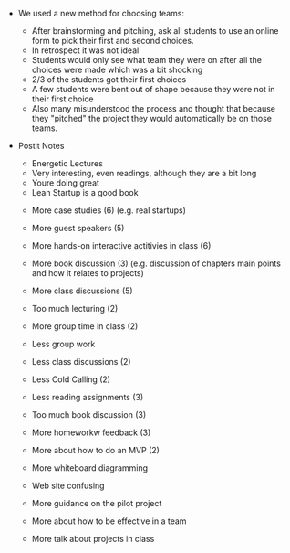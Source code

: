 * We used a new method for choosing teams:
  * After brainstorming and pitching, ask all students to use an online form to pick their first and second choices.
  * In retrospect it was not ideal
  * Students would only see what team they were on after all the choices were made which was a bit shocking
  * 2/3 of the students got their first choices
  * A few students were bent out of shape because they were not in their first choice
  * Also many misunderstood the process and thought that because they "pitched" the project they would automatically be on those teams.
* Postit Notes

    + Energetic Lectures
    + Very interesting, even readings, although they are a bit long
    + Youre doing great
    + Lean Startup is a good book

    - More case studies (6) (e.g. real startups)
    - More guest speakers (5)

    - More hands-on interactive actitivies in class (6)
    - More book discussion (3) (e.g. discussion of chapters main points and how it relates to projects)
    - More class discussions (5)
    - Too much lecturing (2)

    - More group time in class (2)
    - Less group work 

    - Less class discussions (2)
    - Less Cold Calling (2)
    - Less reading assignments (3)
    - Too much book discussion (3)
    - More homeworkw feedback (3)
    - More about how to do an MVP (2)


    - More whiteboard diagramming
    - Web site confusing
    - More guidance on the pilot project
    - More about how to be effective in a team
    - More talk about projects in class
